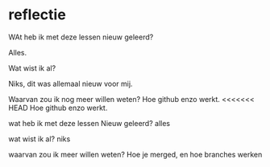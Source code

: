 # reflectie
WAt heb ik met deze lessen nieuw geleerd?

Alles.

Wat wist ik al?

Niks, dit was allemaal nieuw voor mij.

Waarvan zou ik nog meer willen weten?
Hoe github enzo werkt.
<<<<<<< HEAD
Hoe github enzo werkt.

wat heb ik met deze lessen Nieuw geleerd?
alles

wat wist ik al?
niks

waarvan zou ik meer willen weten?
Hoe je merged, en hoe branches werken

